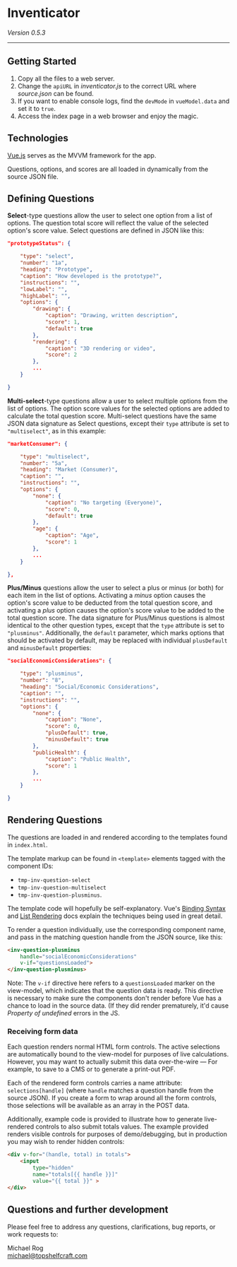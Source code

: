 # Inventicator
_Version 0.5.3_

---


## Getting Started

1. Copy all the files to a web server.
2. Change the `apiURL` in _inventicator.js_ to the correct URL where _source.json_ can be found.
3. If you want to enable console logs, find the `devMode` in `vueModel.data` and set it to `true`.
4. Access the index page in a web browser and enjoy the magic.

## Technologies

[Vue.js](https://vuejs.org/guide/) serves as the MVVM framework for the app.

Questions, options, and scores are all loaded in dynamically from the source JSON file.

## Defining Questions

**Select**-type questions allow the user to select one option from a list of options. The question total score will reflect the value of the selected option's score value. Select questions are defined in JSON like this:

```json
"prototypeStatus": {

	"type": "select",
	"number": "1a",
	"heading": "Prototype",
	"caption": "How developed is the prototype?",
	"instructions": "",
	"lowLabel": "",
	"highLabel": "",
	"options": {
		"drawing": {
			"caption": "Drawing, written description",
			"score": 1,
			"default": true
		},
		"rendering": {
			"caption": "3D rendering or video",
			"score": 2
		},
		...
	}

}
```

**Multi-select**-type questions allow a user to select multiple options from the list of options. The option score values for the selected options are added to calculate the total question score. Multi-select questions have the same JSON data signature as Select questions, except their `type` attribute is set to `"multiselect"`, as in this example:

```json
"marketConsumer": {

	"type": "multiselect",
	"number": "5a",
	"heading": "Market (Consumer)",
	"caption": "",
	"instructions": "",
	"options": {
		"none": {
			"caption": "No targeting (Everyone)",
			"score": 0,
			"default": true
		},
		"age": {
			"caption": "Age",
			"score": 1
		},
		...
	}

},
```

**Plus/Minus** questions allow the user to select a plus or minus (or both) for each item in the list of options. Activating a _minus_ option causes the option's score value to be deducted from the total question score, and activating a _plus_ option causes the option's score value to be added to the total question score. The data signature for Plus/Minus questions is almost identical to the other question types, except that the `type` attribute is set to `"plusminus"`. Additionally, the `default` parameter, which marks options that should be activated by default, may be replaced with individual `plusDefault` and `minusDefault` properties:

```json
"socialEconomicConsiderations": {

	"type": "plusminus",
	"number": "8",
	"heading": "Social/Economic Considerations",
	"caption": "",
	"instructions": "",
	"options": {
		"none": {
			"caption": "None",
			"score": 0,
			"plusDefault": true,
			"minusDefault": true
		},
		"publicHealth": {
			"caption": "Public Health",
			"score": 1
		},
		...
	}

}
```

## Rendering Questions

The questions are loaded in and rendered according to the templates found in `index.html`.

The template markup can be found in `<template>` elements tagged with the component IDs:

 - `tmp-inv-question-select`
 - `tmp-inv-question-multiselect`
 - `tmp-inv-question-plusminus`.

The template code will hopefully be self-explanatory. Vue's [Binding Syntax](https://vuejs.org/guide/syntax.html) and [List Rendering](https://vuejs.org/guide/list.html) docs explain the techniques being used in great detail.

To render a question individually, use the corresponding component name, and pass in the matching question handle from the JSON source, like this:

```html
<inv-question-plusminus 
	handle="socialEconomicConsiderations"
	v-if="questionsLoaded">
</inv-question-plusminus>
```

Note: The `v-if` directive here refers to a `questionsLoaded` marker on the view-model, which indicates that the question data is ready. This directive is necessary to make sure the components don't render before Vue has a chance to load in the source data. (If they did render prematurely, it'd cause _Property of undefined_ errors in the JS.

### Receiving form data

Each question renders normal HTML form controls. The active selections are automatically bound to the view-model for purposes of live calculations. However, you may want to actually submit this data over-the-wire &mdash; For example, to save to a CMS or to generate a print-out PDF.

Each of the rendered form controls carries a name attribute: `selections[handle]` (where `handle` matches a question handle from the source JSON). If you create a form to wrap around all the form controls, those selections will be available as an array in the POST data.

Additionally, example code is provided to illustrate how to generate live-rendered controls to also submit totals values. The example provided renders visible controls for purposes of demo/debugging, but in production you may wish to render hidden controls:

```html
<div v-for="(handle, total) in totals">
	<input
		type="hidden"
		name="totals[{{ handle }}]" 
		value="{{ total }}" >
</div>
```

## Questions and further development

Please feel free to address any questions, clarifications, bug reports, or work requests to:

Michael Rog  
michael@topshelfcraft.com

